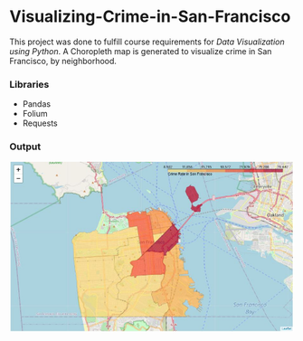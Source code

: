 # Visualizing-Crime-in-San-Francisco

This project was done to fulfill course requirements for *Data Visualization using Python*. A Choropleth map is generated to visualize crime in San Francisco, by neighborhood.

### Libraries
* Pandas
* Folium
* Requests

### Output
![](map.JPG)
